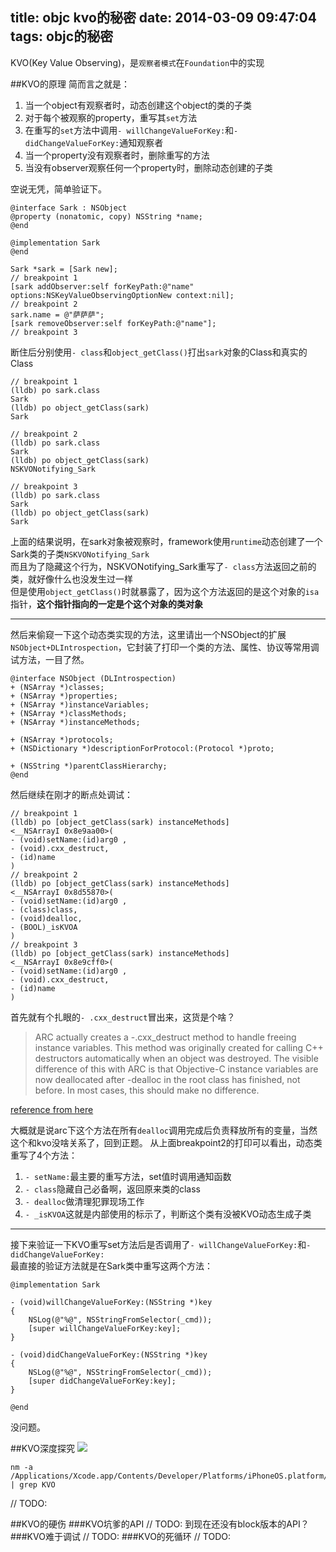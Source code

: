 title: objc kvo的秘密
date: 2014-03-09 09:47:04
tags: objc的秘密
---
KVO(Key Value Observing)，是`观察者模式`在`Foundation`中的实现


##KVO的原理
简而言之就是：
 1. 当一个object有观察者时，动态创建这个object的类的子类
 2. 对于每个被观察的property，重写其`set`方法
 3. 在重写的`set`方法中调用`- willChangeValueForKey:`和`- didChangeValueForKey:`通知观察者
 4. 当一个property没有观察者时，删除重写的方法
 5. 当没有observer观察任何一个property时，删除动态创建的子类

空说无凭，简单验证下。

```
@interface Sark : NSObject
@property (nonatomic, copy) NSString *name;
@end

@implementation Sark
@end
```

```
Sark *sark = [Sark new];
// breakpoint 1
[sark addObserver:self forKeyPath:@"name" options:NSKeyValueObservingOptionNew context:nil];
// breakpoint 2
sark.name = @"萨萨萨";
[sark removeObserver:self forKeyPath:@"name"];
// breakpoint 3
```
断住后分别使用`- class`和`object_getClass()`打出`sark`对象的Class和真实的Class
```
// breakpoint 1
(lldb) po sark.class
Sark
(lldb) po object_getClass(sark)
Sark

// breakpoint 2
(lldb) po sark.class
Sark
(lldb) po object_getClass(sark)
NSKVONotifying_Sark

// breakpoint 3
(lldb) po sark.class
Sark
(lldb) po object_getClass(sark)
Sark
```
上面的结果说明，在sark对象被观察时，framework使用`runtime`动态创建了一个Sark类的子类`NSKVONotifying_Sark`  
而且为了隐藏这个行为，NSKVONotifying_Sark重写了`- class`方法返回之前的类，就好像什么也没发生过一样  
但是使用`object_getClass()`时就暴露了，因为这个方法返回的是这个对象的`isa`指针，**这个指针指向的一定是个这个对象的类对象**  

-----

然后来偷窥一下这个动态类实现的方法，这里请出一个NSObject的扩展`NSObject+DLIntrospection`，它封装了打印一个类的方法、属性、协议等常用调试方法，一目了然。  
```
@interface NSObject (DLIntrospection)
+ (NSArray *)classes;
+ (NSArray *)properties;
+ (NSArray *)instanceVariables;
+ (NSArray *)classMethods;
+ (NSArray *)instanceMethods;

+ (NSArray *)protocols;
+ (NSDictionary *)descriptionForProtocol:(Protocol *)proto;

+ (NSString *)parentClassHierarchy;
@end
```
然后继续在刚才的断点处调试：
```
// breakpoint 1
(lldb) po [object_getClass(sark) instanceMethods]
<__NSArrayI 0x8e9aa00>(
- (void)setName:(id)arg0 ,
- (void).cxx_destruct,
- (id)name
)
// breakpoint 2
(lldb) po [object_getClass(sark) instanceMethods]
<__NSArrayI 0x8d55870>(
- (void)setName:(id)arg0 ,
- (class)class,
- (void)dealloc,
- (BOOL)_isKVOA
)
// breakpoint 3
(lldb) po [object_getClass(sark) instanceMethods]
<__NSArrayI 0x8e9cff0>(
- (void)setName:(id)arg0 ,
- (void).cxx_destruct,
- (id)name
)
```
首先就有个扎眼的`- .cxx_destruct`冒出来，这货是个啥？

> ARC actually creates a -.cxx_destruct method to handle freeing instance variables. This method was originally created for calling C++ destructors automatically when an object was destroyed. The visible difference of this with ARC is that Objective-C instance variables are now deallocated after -dealloc in the root class has finished, not before. In most cases, this should make no difference.

[reference from here](http://my.safaribooksonline.com/book/programming/objective-c/9780132908641/3dot-memory-management/ch03)

大概就是说arc下这个方法在所有`dealloc`调用完成后负责释放所有的变量，当然这个和kvo没啥关系了，回到正题。
从上面breakpoint2的打印可以看出，动态类重写了4个方法：
1. `- setName:`最主要的重写方法，set值时调用通知函数
2. `- class`隐藏自己必备啊，返回原来类的class
3. `- dealloc`做清理犯罪现场工作
4. `- _isKVOA`这就是内部使用的标示了，判断这个类有没被KVO动态生成子类

-----

接下来验证一下KVO重写set方法后是否调用了`- willChangeValueForKey:`和`- didChangeValueForKey:`  
最直接的验证方法就是在Sark类中重写这两个方法：


```
@implementation Sark

- (void)willChangeValueForKey:(NSString *)key
{
    NSLog(@"%@", NSStringFromSelector(_cmd));
    [super willChangeValueForKey:key];
}

- (void)didChangeValueForKey:(NSString *)key
{
    NSLog(@"%@", NSStringFromSelector(_cmd));
    [super didChangeValueForKey:key];
}

@end
```
没问题。

##KVO深度探究
![](http://ww4.sinaimg.cn/large/51530583gw1eeb3atvu0ij208z03uaa8.jpg)

```
nm -a /Applications/Xcode.app/Contents/Developer/Platforms/iPhoneOS.platform/Developer/SDKs/iPhoneOS7.0.sdk/System/Library/Frameworks/Foundation.framework/Foundation | grep KVO
```

// TODO:

##KVO的硬伤
###KVO坑爹的API
// TODO:
到现在还没有block版本的API？
###KVO难于调试
// TODO:
###KVO的死循环
// TODO:
